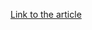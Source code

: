 [Link to the article](https://fortinet.com/blog/threat-research/ransomware-roundup-gwisin-kriptor-cuba-and-more)
